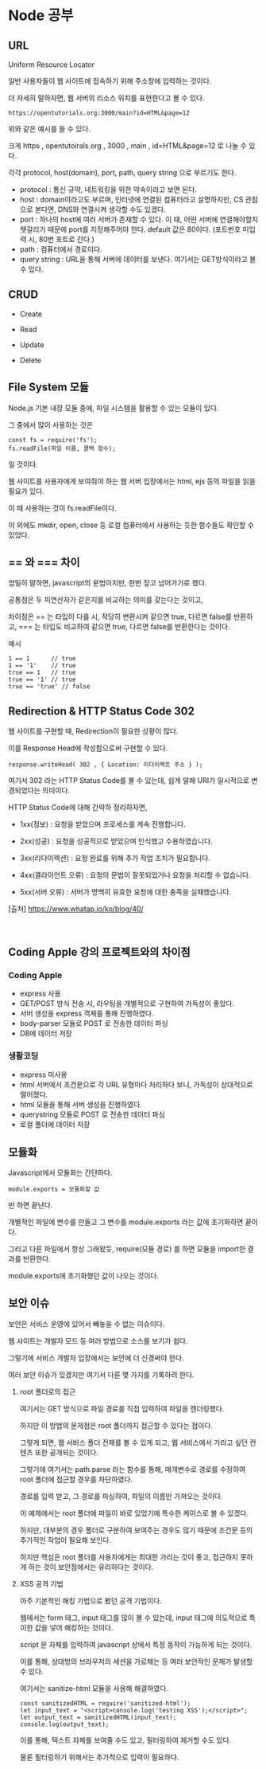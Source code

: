 # Node 공부

## URL

Uniform Resource Locator

일반 사용자들이 웹 사이트에 접속하기 위해 주소창에 입력하는 것이다.

더 자세히 말하자면, 웹 서버의 리소스 위치를 표현한다고 볼 수 있다.

`https://opentutorials.org:3000/main?id=HTML&page=12`

위와 같은 예시를 들 수 있다.

크게 https , opentutoirals.org , 3000 , main , id=HTML&page=12 로 나눌 수 있다.

각각 protocol, host(domain), port, path, query string 으로 부르기도 한다.

 - protocol : 통신 규약, 네트워킹을 위한 약속이라고 보면 된다.
 - host : domain이라고도 부르며, 인터넷에 연결된 컴퓨터라고 설명하지만, CS 관점으로 본다면, DNS와 연결시켜 생각할 수도 있겠다.
 - port : 하나의 host에 여러 서버가 존재할 수 있다. 이 때, 어떤 서버에 연결해야할지 헷갈리기 때문에 port를 지정해주어야 한다. default 값은 80이다. (포트번호 미입력 시, 80번 포트로 간다.)
 - path : 컴퓨터에서 경로이다.
 - query string : URL을 통해 서버에 데이터를 보낸다. 여기서는 GET방식이라고 볼 수 있다.

## CRUD

 - Create

 - Read

 - Update

 - Delete

## File System 모듈

Node.js 기본 내장 모듈 중에, 파일 시스템을 활용할 수 있는 모듈이 있다.

그 중에서 많이 사용하는 것은 

```
const fs = require('fs');
fs.readFile(파일 이름, 콜백 함수);
```
일 것이다.

웹 사이트를 사용자에게 보여줘야 하는 웹 서버 입장에서는 html, ejs 등의 파일을 읽을 필요가 있다.

이 때 사용하는 것이 fs.readFile이다.

이 외에도 mkdir, open, close 등 로컬 컴퓨터에서 사용하는 듯한 함수들도 확인할 수 있었다.


## == 와 === 차이

엄밀히 말하면, javascript의 문법이지만, 한번 짚고 넘어가기로 했다.

공통점은 두 피연산자가 같은지를 비교하는 의미를 갖는다는 것이고,

차이점은 == 는 타입이 다를 시, 적당히 변환시켜 같으면 true, 다르면 false를 반환하고, === 는 타입도 비교하여 같으면 true, 다르면 false를 반환한다는 것이다.

예시
```
1 == 1      // true
1 == '1'    // true
true == 1   // true
true == '1' // true
true == 'true' // false
```

## Redirection & HTTP Status Code 302

웹 사이트를 구현할 때, Redirection이 필요한 상황이 많다.

이를 Response Head에 작성함으로써 구현할 수 있다.

```
response.writeHead( 302 , { Location: 리다이렉트 주소 } );
```

여기서 302 라는 HTTP Status Code를 볼 수 있는데, 쉽게 말해 URI가 일시적으로 변경되었다는 의미이다.

HTTP Status Code에 대해 간략하 정리하자면,

- 1xx(정보) : 요청을 받았으며 프로세스를 계속 진행합니다.

- 2xx(성공) : 요청을 성공적으로 받았으며 인식했고 수용하였습니다.

- 3xx(리다이렉션) : 요청 완료를 위해 추가 작업 조치가 필요합니다.

- 4xx(클라이언트 오류) : 요청의 문법이 잘못되었거나 요청을 처리할 수 없습니다.

- 5xx(서버 오류) : 서버가 명백히 유효한 요청에 대한 충족을 실패했습니다.

[출처] https://www.whatap.io/ko/blog/40/

<br>

## Coding Apple 강의 프로젝트와의 차이점

### Coding Apple

- express 사용
- GET/POST 방식 전송 시, 라우팅을 개별적으로 구현하여 가독성이 좋았다.
- 서버 생성을 express 객체를 통해 진행하였다.
- body-parser 모듈로 POST 로 전송한 데이터 파싱
- DB에 데이터 저장

### 생활코딩

- express 미사용
- html 서버에서 조건문으로 각 URL 유형마다 처리하다 보니, 가독성이 상대적으로 떨어졌다.
- html 모듈을 통해 서버 생성을 진행하였다.
- querystring 모듈로 POST 로 전송한 데이터 파싱
- 로컬 폴더에 데이터 저장

## 모듈화

Javascript에서 모듈화는 간단하다.

`module.exports = 모듈화할 값`

만 하면 끝난다.

개별적인 파일에 변수를 만들고 그 변수를 module.exports 라는 값에 초기화하면 끝이다.

그리고 다른 파일에서 항상 그래왔듯, require(모듈 경로) 를 하면 모듈을 import한 결과를 반환한다.

module.exports에 초기화했던 값이 나오는 것이다.

## 보안 이슈

보안은 서비스 운영에 있어서 빼놓을 수 없는 이슈이다.

웹 사이트는 개발자 모드 등 여러 방법으로 소스를 보기가 쉽다.

그렇기에 서비스 개발자 입장에서는 보안에 더 신경써야 한다.

여러 보안 이슈가 있겠지만 여기서 다룬 몇 가지를 기록하려 한다.

1. root 폴더로의 접근
    
    여기서는 GET 방식으로 파일 경로를 직접 입력하여 파일을 렌더링했다.
    
    하지만 이 방법의 문제점은 root 폴더까지 접근할 수 있다는 점이다.
    
    그렇게 되면, 웹 서비스 폴더 전체를 볼 수 있게 되고, 웹 서비스에서 가리고 싶던 컨텐츠 또한 공개되는 것이다.

    그렇기에 여기서는 path.parse 라는 함수를 통해, 매개변수로 경로를 수정하여 root 폴더에 접근할 경우를 차단하였다.

    경로를 입력 받고, 그 경로를 파싱하여, 파일의 이름만 가져오는 것이다.

    이 예제에서는 root 폴더에 파일이 바로 있었기에 특수한 케이스로 볼 수 있겠다.

    하지만, 대부분의 경우 폴더로 구분하여 보여주는 경우도 많기 때문에 조건문 등의 추가적인 작업이 필요해 보인다.

    하지만 핵심은 root 폴더를 사용자에게는 최대한 가리는 것이 좋고, 접근하지 못하게 하는 것이 보안점에서는 유리하다는 것이다.

2. XSS 공격 기법

    아주 기본적인 해킹 기법으로 봤던 공격 기법이다.

    웹에서는 form 태그, input 태그를 많이 볼 수 있는데, input 태그에 의도적으로 특이한 값을 넣어 해킹하는 것이다.

    script 문 자체를 입력하여 javascript 상에서 특정 동작이 가능하게 되는 것이다.

    이를 통해, 상대방의 브라우저의 세션을 가로채는 등 여러 보안적인 문제가 발생할 수 있다.

    여기서는 sanitize-html 모듈을 사용해 해결하였다.

    ```
    const sanitizedHTML = require('sanitized-html');
    let input_text = "<script>console.log('testing XSS');</script>";
    let output_text = sanitizedHTML(input_text);
    console.log(output_text);
    ```

    이를 통해, 텍스트 자체를 보여줄 수도 있고, 필터링하여 제거할 수도 있다.

    물론 필터링하기 위해서는 추가적으로 입력이 필요하다.

    
